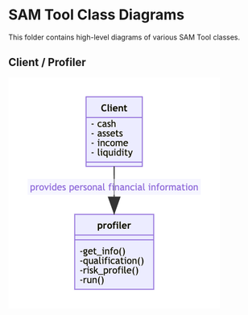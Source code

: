 # SAM Tool Class Diagrams

This folder contains high-level diagrams of various SAM Tool classes.

## Client / Profiler

![Client & Profiler](./client_profiler.png)
